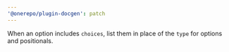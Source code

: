 ```yaml
---
'@onerepo/plugin-docgen': patch
---
```


When an option includes `choices`, list them in place of the `type` for options and positionals.
